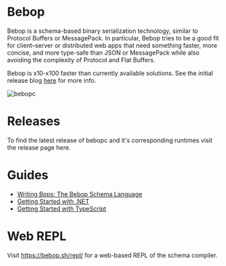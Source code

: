 # Bebop

Bebop is a schema-based binary serialization technology, similar to Protocol Buffers or MessagePack. In particular, Bebop tries to be a good fit for client–server or distributed web apps that need something faster, more concise, and more type-safe than JSON or MessagePack while also avoiding the complexity of Protocol and Flat Buffers.

Bebop is x10-x100 faster than currently available solutions. See the initial release blog [here](TODO) for more info.

![bebopc](https://github.com/RainwayApp/bebop/workflows/bebopc/badge.svg)

# Releases 
To find the latest release of bebopc and it's corresponding runtimes visit the release page here.

# Guides
- [Writing Bops: The Bebop Schema Language](https://github.com/RainwayApp/bebop/wiki/Writing-Bops:-The-Bebop-Schema-Language)
- [Getting Started with .NET](https://github.com/RainwayApp/bebop/wiki/Getting-Started-with-.NET)
- [Getting Started with TypeScript](https://github.com/RainwayApp/bebop/wiki/Getting-Started-with-TypeScript)

# Web REPL

Visit https://bebop.sh/repl/ for a web-based REPL of the schema compiler.